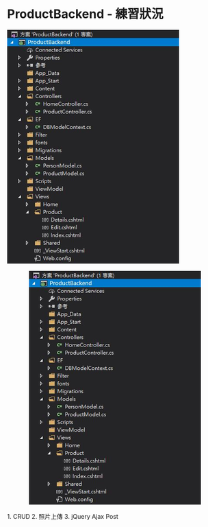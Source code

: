 # ProductBackend - 練習狀況
![image](https://github.com/yes123430/ProductBackend/blob/master/Description/PB01.JPG)
<p align="center">
  <img src="https://github.com/yes123430/ProductBackend/blob/master/Description/PB01.JPG">
</p>
1. CRUD
2. 照片上傳
3. jQuery Ajax Post 
